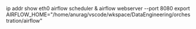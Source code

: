 ip addr show eth0
airflow scheduler &
airflow webserver --port 8080
export AIRFLOW_HOME="/home/anurag/vscode/wkspace/DataEngineering/orchestration/airflow"
